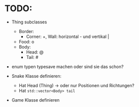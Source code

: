 TODO:
=====

* Thing subclasses
    - Border: 
        * Corner: +, Wall: horizontal - und vertikal |
    - Food: o
    - Body:
        * Head: @
        * Tail: #

* enum typen typesave machen oder sind sie das schon?

* Snake Klasse definieren:
    - Hat Head (Thing) -> oder nur Positionen und Richtungen?
    - Hat `std::vector<Body> tail`

* Game Klasse definieren
